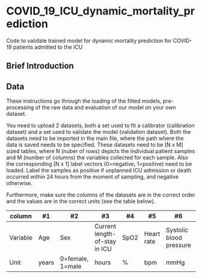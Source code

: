 # COVID_19_ICU_dynamic_mortality_prediction
Code to validate trained model for dynamic mortality prediction for COVID-19 patients admitted to the ICU


## Brief Introduction

## Data
These instructions go through the loading of the fitted models, pre-processing of the raw data and evaluation of our model on your own dataset.

You need to upload 2 datasets, both a set used to fit a calibrator (calibration dataset) and a set used to validate the model (validation dataset). 
Both the datasets need to be imported in the main file, where the path where the data is saved needs to be specified. These datasets need to be [N x M] sized tables, where N (nuber of rows) depicts the individual patient samples and M (number of columns) the variables collected for each sample. Also the corresponding [N x 1] label vectors (0=negative, 1=positive) need to be loaded. 
Label the samples as positive if unplanned ICU admission or death occurred within 24 hours from the moment of sampling, and negative otherwise.

Furthermore, make sure the columns of the datasets are in the correct order and the values are in the correct units (see the table below).





column | #1 | #2 | #3 | #4 | #5 | #6 | #7 | #8 | #9 | #10 | #11| #12 | #13 | #14 | #15 | #16 | #17 | #18 | #19 | #20 | #21 | #22 | #23 | #24 | #25 | #26 | #27 | #28 | #29
--- | --- | --- | --- |--- |--- |--- |--- |--- |--- |--- |---|--- |--- |--- |--- |--- |--- |--- |--- |--- |--- |--- |--- |--- |--- |--- |--- |--- |---
Variable | Age | Sex | Current length-of-stay in ICU | SpO2 | Heart rate | Systolic blood pressure | Respiratory rate | Temperature | FiO2 | SpO2/FiO2 | paO2 | paCO2 | pH| paO2/FiO2 | Base excess | CRP | Haemoglobin | White Cell Count | Urea | Magnesium | Sodium | Creatinine | Ionised calcium | Potassium | Glucose | Urea-Creatinine ratio | Chloride | Hematocrit | Platelet count
Unit | years | 0=female, 1=male | hours | % | bpm | mmHg | /min | °C | % | - | mmHg | mmHg | -| - | mmol/L | mg/L | mmol/L | 10^9/L | mmol/L | mmol/L | mmol/L | μmol/L | mmol/L | mmol/L | mmol/L | - | mmol/L | fraction | 10^9/L
